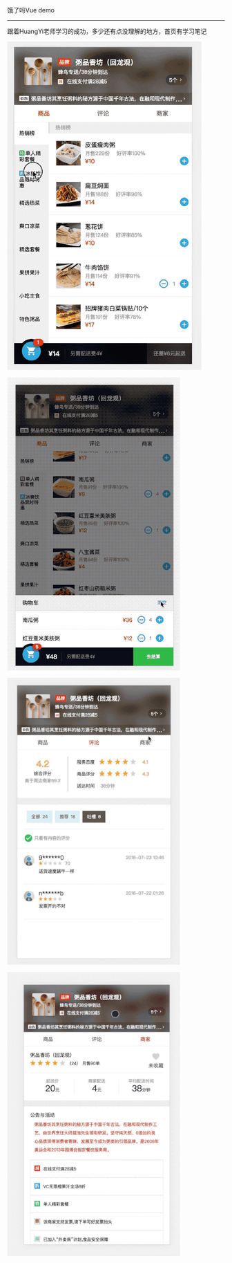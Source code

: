 饿了吗Vue demo
___
跟着HuangYi老师学习的成功，多少还有点没理解的地方，首页有学习笔记  

![image](https://github.com/PearpearS/elm/blob/master/src/common/gif/pic01.gif)

![image](https://github.com/PearpearS/elm/blob/master/src/common/gif/pic02.gif)

![image](https://github.com/PearpearS/elm/blob/master/src/common/gif/pic03.gif)

![image](https://github.com/PearpearS/elm/blob/master/src/common/gif/pic04.gif)

